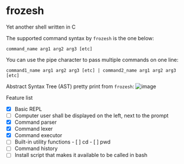 # frozesh
Yet another shell written in C

The supported command syntax by `frozesh` is the one below:
```
command_name arg1 arg2 arg3 [etc]
```
You can use the pipe character to pass multiple commands on one line:
```
command1_name arg1 arg2 arg3 [etc] | command2_name arg1 arg2 arg3 [etc]
```

Abstract Syntax Tree (AST) pretty print from `frozesh`:
![image](https://github.com/user-attachments/assets/6e734a41-20d0-48b9-b812-dd31bfd569be)


Feature list
- [x] Basic REPL
- [ ] Computer user shall be displayed on the left, next to the prompt
- [x] Command parser
- [x] Command lexer
- [x] Command executor
- [ ] Built-in utility functions
      - [ ] cd
      - [ ] pwd
- [ ] Command history
- [ ] Install script that makes it available to be called in bash
